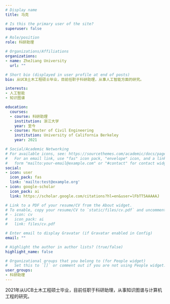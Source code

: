 ```yaml
---
# Display name
title: 马克

# Is this the primary user of the site?
superuser: false

# Role/position
role: 科研助理

# Organizations/Affiliations
organizations:
- name: ZheJiang University
  url: ""

# Short bio (displayed in user profile at end of posts)
bio: 从UCB土木工程硕士毕业，目前任职于科研助理，从事人工智能方面的研究。

interests:
- 人工智能
- 知识图谱

education:
  courses:
  - course: 科研助理
    institution: 浙江大学
    year: 至今
  - course: Master of Civil Engineering
    institution: University of California Berkeley
    year: 2021

# Social/Academic Networking
# For available icons, see: https://sourcethemes.com/academic/docs/page-builder/#icons
#   For an email link, use "fas" icon pack, "envelope" icon, and a link in the
#   form "mailto:your-email@example.com" or "#contact" for contact widget.
social:
- icon: user
  icon_pack: fas
  link: 'mailto:test@example.org'
- icon: google-scholar
  icon_pack: ai
  link: https://scholar.google.com/citations?hl=en&user=lFbTT5AAAAAJ

# Link to a PDF of your resume/CV from the About widget.
# To enable, copy your resume/CV to `static/files/cv.pdf` and uncomment the lines below.
# - icon: cv
#   icon_pack: ai
#   link: files/cv.pdf

# Enter email to display Gravatar (if Gravatar enabled in Config)
email: ""

# Highlight the author in author lists? (true/false)
highlight_name: false

# Organizational groups that you belong to (for People widget)
#   Set this to `[]` or comment out if you are not using People widget.
user_groups:
- 科研助理
---
```

2021年从UCB土木工程硕士毕业，目前任职于科研助理，从事知识图谱与计算机工程的研究。
